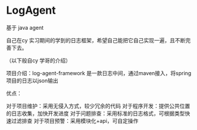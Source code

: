 # LogAgent
基于 java agent

自己在cy 实习期间的学到的日志框架，希望自己能把它自己实现一遍，且不断完善下去。

（以下般自cy 学哥的介绍）

项目介绍：log-agent-framework 是一款日志中间，通过maven接入，将spring 项目的日志以json输出

优点：

对于项目维护：采用无侵入方式，较少冗余的代码
对于程序开发：提供公共位置的日志收集，加快开发进度
对于问题排查：采用标准的日志格式，可根据类型快速过滤排查
对于项目预警：采用模块化+api，可自定操作
